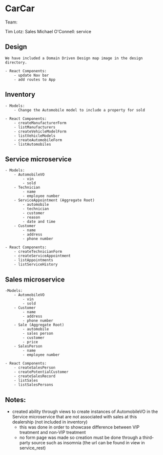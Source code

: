 # CarCar

Team:

Tim Lotz: Sales
Michael O'Connell: service

## Design

    We have included a Domain Driven Design map image in the design directory.

    - React Components:
        - update Nav bar
        - add routes to App

## Inventory
    - Models:
        - Change the Automobile model to include a property for sold

    - React Components:
        - createManufacturerForm
        - listManufacturers
        - createVehicleModelForm
        - listVehicleModels
        - createAutomobileForm
        - listAutomobiles

## Service microservice

    - Models:
        - AutomobileVO
            - vin
            - sold
        - Technician
            - name
            - employee number
        - ServiceAppointment (Aggregate Root)
            - automobile
            - technician
            - customer
            - reason
            - date and time
        - Customer
            - name
            - address
            - phone number

    - React Components:
        - createTechnicianForm
        - createServiceAppointment
        - listAppointments
        - listServiceHistory

## Sales microservice

    -Models:
        - AutomobileVO
            - vin
            - sold
        - Customer
            - name
            - address
            - phone number
        - Sale (Aggregate Root)
            - automobile
            - sales person
            - customer
            - price
        - SalesPerson
            - name
            - employee number

    - React Components:
        - createSalesPerson
        - createPotentialCustomer
        - createSalesRecord
        - listSales
        - listSalesPersons


## Notes:

- created ability through views to create instances of AutomobileVO in the Service microservice that are not associated with sales at this dealership (not included in inventory)
  - this was done in order to showcase difference between VIP treatment and non-VIP treatment
  - no form page was made so creation must be done through a third-party source such as insomnia (the url can be found in view in service_rest)